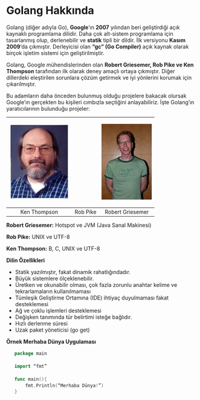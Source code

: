 # Golang Hakkında

 Golang \(diğer adıyla Go\), **Google**’ın **2007** yılından beri geliştirdiği açık kaynaklı programlama dilidir. Daha çok alt-sistem programlama için tasarlanmış olup, derlenebilir ve **statik** tipli bir dildir. İlk versiyonu **Kasım 2009**‘da çıkmıştır. Derleyicisi olan **“gc” \(Go Compiler\)** açık kaynak olarak birçok işletim sistemi için geliştirilmiştir.

Golang, Google mühendislerinden olan **Robert Griesemer, Rob Pike ve Ken Thompson** tarafından ilk olarak deney amaçlı ortaya çıkmıştır. Diğer dillerdeki eleştirilen sorunlara çözüm getirmek ve iyi yönlerini korumak için çıkarılmıştır.

Bu adamların daha önceden bulunmuş olduğu projelere bakacak olursak Google’ın gerçekten bu kişileri cımbızla seçtiğini anlayabiliriz. İşte Golang’ın yaratıcılarının bulunduğu projeler:

<table>
  <thead>
    <tr>
      <th style="text-align:center">
        <img src="../.gitbook/assets/ken.png" alt="Ken Thompson" />
      </th>
      <th style="text-align:center">
        <p></p>
        <p>
          <img src="https://blobscdn.gitbook.com/v0/b/gitbook-28427.appspot.com/o/assets%2F-LzCwvXTkWXBKIvbtzHZ%2F-LzDHbwlJmPgsn4Tr4UZ%2F-LzDIhOVf5_XFkT90LKM%2Frob.jpg?alt=media&amp;token=c11be5e1-d017-4f10-b361-953ee37b1ca2"
          alt/>
        </p>
      </th>
      <th style="text-align:center">
        <p></p>
        <p>
          <img src="../.gitbook/assets/robert.png" alt/>
        </p>
      </th>
    </tr>
  </thead>
  <tbody>
    <tr>
      <td style="text-align:center">Ken Thompson</td>
      <td style="text-align:center">Rob Pike</td>
      <td style="text-align:center">Robert Griesemer</td>
    </tr>
  </tbody>
</table>

**Robert Griesemer:** Hotspot ve JVM \(Java Sanal Makinesi\)

**Rob Pike:** UNIX ve UTF-8

**Ken Thompson:** B, C, UNIX ve UTF-8

**Dilin Özellikleri**

* Statik yazılmıştır, fakat dinamik rahatlığındadır.
* Büyük sistemlere ölçeklenebilir.
* Üretken ve okunabilir olması, çok fazla zorunlu anahtar kelime ve tekrarlamaların kullanılmaması
* Tümleşik Geliştirme Ortamına \(IDE\) ihtiyaç duyulmaması fakat desteklemesi
* Ağ ve çoklu işlemleri desteklemesi
* Değişken tanımında tür belirtimi isteğe bağlıdır.
* Hızlı derlenme süresi
* Uzak paket yöneticisi \(go get\)

**Örnek Merhaba Dünya Uygulaması**

```go
   package main
   
   import “fmt”
   
   func main(){
       fmt.Println(“Merhaba Dünya!”)
   }
```



